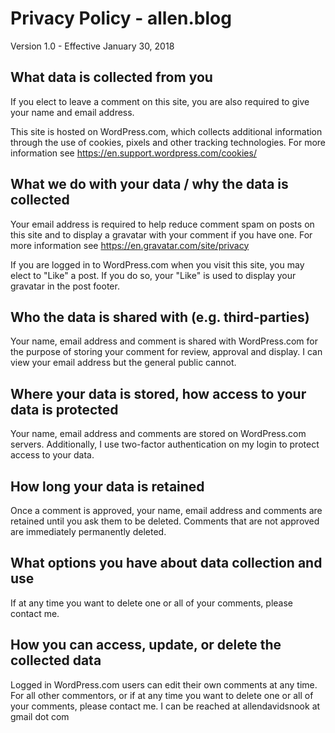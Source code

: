 Privacy Policy - allen.blog
===========================

Version 1.0 - Effective January 30, 2018

What data is collected from you
-------------------------------
If you elect to leave a comment on this site, you are also required to give your name and email address.

This site is hosted on WordPress.com, which collects additional information through the use of cookies, pixels and other tracking technologies. For more information see https://en.support.wordpress.com/cookies/

What we do with your data / why the data is collected
-----------------------------------------------------
Your email address is required to help reduce comment spam on posts on this site and to display a gravatar with your comment if you have one. For more information see https://en.gravatar.com/site/privacy

If you are logged in to WordPress.com when you visit this site, you may elect to "Like" a post. If you do so, your "Like" is used to display your gravatar in the post footer.

Who the data is shared with (e.g. third-parties)
------------------------------------------------
Your name, email address and comment is shared with WordPress.com for the purpose of storing your comment for review, approval and display. I can view your email address but the general public cannot.

Where your data is stored, how access to your data is protected
---------------------------------------------------------------
Your name, email address and comments are stored on WordPress.com servers. Additionally, I use two-factor authentication on my login to protect access to your data.

How long your data is retained
------------------------------
Once a comment is approved, your name, email address and comments are retained until you ask them to be deleted. Comments that are not approved are immediately permanently deleted.

What options you have about data collection and use
---------------------------------------------------
If at any time you want to delete one or all of your comments, please contact me.

How you can access, update, or delete the collected data
--------------------------------------------------------
Logged in WordPress.com users can edit their own comments at any time. For all other commentors, or if at any time you want to delete one or all of your comments, please contact me. I can be reached at allendavidsnook at gmail dot com

